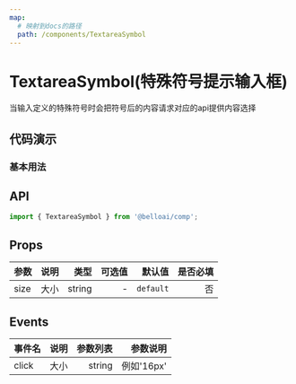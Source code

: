 ```yaml
---
map:
  # 映射到docs的路径
  path: /components/TextareaSymbol
---
```


# TextareaSymbol(特殊符号提示输入框)

当输入定义的特殊符号时会把符号后的内容请求对应的api提供内容选择

## 代码演示

### 基本用法

<demo src="./demo/BaseDemo.vue"
  language="vue"
  title="基本用法"
  desc="点击切换。">
</demo>

## API

```ts
import { TextareaSymbol } from '@belloai/comp';
```

## Props

| 参数 | 说明 |   类型 | 可选值 |    默认值 | 是否必填 |
| ---- | ---: | -----: | -----: | --------: | -------: |
| size | 大小 | string |      - | `default` |       否 |

## Events

| 事件名 | 说明 | 参数列表 |   参数说明 |
| ------ | ---: | -------: | ---------: |
| click  | 大小 |   string | 例如'16px' |
